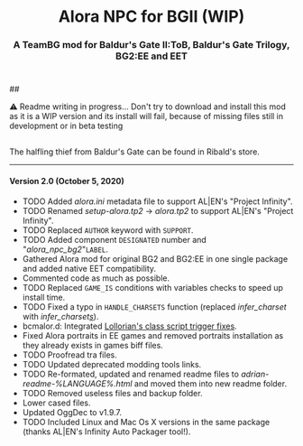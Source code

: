 <div align="center"><h1>Alora NPC for BGII (WIP)</h1>

<h3>A TeamBG mod for Baldur's Gate II:ToB, Baldur's Gate Trilogy, BG2:EE and EET<h3>

</div><br />
## 

:warning: Readme writing in progress... Don't try to download and install this mod as it is a WIP version and its install will fail, because of missing files still in development or in beta testing

## 

The halfling thief from Baldur's Gate can be found in Ribald's store.

<hr>


#### Version 2.0 (October 5, 2020)

- TODO Added *alora.ini* metadata file to support AL|EN's "Project Infinity".
- TODO Renamed *setup-alora.tp2* -> *alora.tp2* to support AL|EN's "Project Infinity".
- TODO Replaced `AUTHOR` keyword with `SUPPORT`.
- TODO Added component `DESIGNATED` number and "*alora_npc_bg2*"`LABEL`.
- Gathered Alora mod for original BG2 and BG2:EE in one single package and added native EET compatibility.
- Commented code as much as possible.
- TODO Replaced `GAME_IS` conditions with variables checks to speed up install time.
- TODO Fixed a typo in `HANDLE_CHARSETS` function (replaced *infer_charset* with *infer_charset<ins>s</ins>*).
- bcmalor.d: Integrated <a href="http://www.shsforums.net/topic/42220-fixes-for-the-big-fixpack/page-49#entry561215">Lollorian's class script trigger fixes</a>.
- Fixed Alora portraits in EE games and removed portraits installation as they already exists in games biff files.
- TODO Proofread tra files.
- TODO Updated deprecated modding tools links.
- TODO Re-formated, updated and renamed readme files to *adrian-readme-%LANGUAGE%.html* and moved them into new readme folder.
- TODO Removed useless files and backup folder.
- Lower cased files.
- Updated OggDec to v1.9.7.
- TODO Included Linux and Mac Os X versions in the same package (thanks AL|EN's Infinity Auto Packager tool!).
